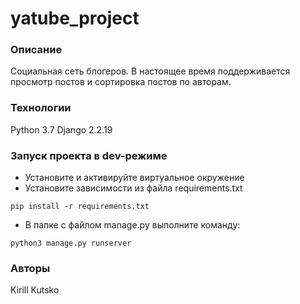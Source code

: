 # yatube_project
### Описание
Социальная сеть блогеров.
В настоящее время поддерживается просмотр постов и 
сортировка постов по авторам.
### Технологии
Python 3.7
Django 2.2.19
### Запуск проекта в dev-режиме
- Установите и активируйте виртуальное окружение
- Установите зависимости из файла requirements.txt
```
pip install -r requirements.txt
``` 
- В папке с файлом manage.py выполните команду:
```
python3 manage.py runserver
```
### Авторы
Kirill Kutsko